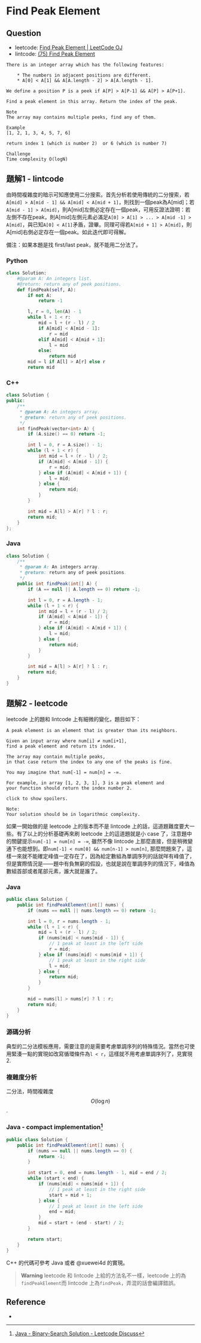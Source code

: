 # Find Peak Element

## Question

- leetcode: [Find Peak Element | LeetCode OJ](https://leetcode.com/problems/find-peak-element/)
- lintcode: [(75) Find Peak Element](http://www.lintcode.com/en/problem/find-peak-element/)

```
There is an integer array which has the following features:

    * The numbers in adjacent positions are different.
    * A[0] < A[1] && A[A.length - 2] > A[A.length - 1].

We define a position P is a peek if A[P] > A[P-1] && A[P] > A[P+1].

Find a peak element in this array. Return the index of the peak.

Note
The array may contains multiple peeks, find any of them.

Example
[1, 2, 1, 3, 4, 5, 7, 6]

return index 1 (which is number 2)  or 6 (which is number 7)

Challenge
Time complexity O(logN)
```

## 題解1 - lintcode

由時間複雜度的暗示可知應使用二分搜索。首先分析若使用傳統的二分搜索，若`A[mid] > A[mid - 1] && A[mid] < A[mid + 1]`，則找到一個peak為A[mid]；若`A[mid - 1] > A[mid]`，則A[mid]左側必定存在一個peak，可用反證法證明：若左側不存在peak，則A[mid]左側元素必滿足`A[0] > A[1] > ... > A[mid -1] > A[mid]`，與已知`A[0] < A[1]`矛盾，證畢。同理可得若`A[mid + 1] > A[mid]`，則A[mid]右側必定存在一個peak。如此迭代即可得解。

備注：如果本題是找 first/last peak，就不能用二分法了。

### Python

```python
class Solution:
    #@param A: An integers list.
    #@return: return any of peek positions.
    def findPeak(self, A):
        if not A:
            return -1

        l, r = 0, len(A) - 1
        while l + 1 < r:
            mid = l + (r - l) / 2
            if A[mid] < A[mid - 1]:
                r = mid
            elif A[mid] < A[mid + 1]:
                l = mid
            else:
                return mid
        mid = l if A[l] > A[r] else r
        return mid
```

### C++

```c++
class Solution {
public:
    /**
     * @param A: An integers array.
     * @return: return any of peek positions.
     */
    int findPeak(vector<int> A) {
        if (A.size() == 0) return -1;

        int l = 0, r = A.size() - 1;
        while (l + 1 < r) {
            int mid = l + (r - l) / 2;
            if (A[mid] < A[mid - 1]) {
                r = mid;
            } else if (A[mid] < A[mid + 1]) {
                l = mid;
            } else {
                return mid;
            }
        }

        int mid = A[l] > A[r] ? l : r;
        return mid;
    }
};
```

### Java

```java
class Solution {
    /**
     * @param A: An integers array.
     * @return: return any of peek positions.
     */
    public int findPeak(int[] A) {
        if (A == null || A.length == 0) return -1;

        int l = 0, r = A.length - 1;
        while (l + 1 < r) {
            int mid = l + (r - l) / 2;
            if (A[mid] < A[mid - 1]) {
                r = mid;
            } else if (A[mid] < A[mid + 1]) {
                l = mid;
            } else {
                return mid;
            }
        }

        int mid = A[l] > A[r] ? l : r;
        return mid;
    }
}
```

## 題解2 - leetcode

leetcode 上的題和 lintcode 上有細微的變化，題目如下：

```
A peak element is an element that is greater than its neighbors.

Given an input array where num[i] ≠ num[i+1],
find a peak element and return its index.

The array may contain multiple peaks,
in that case return the index to any one of the peaks is fine.

You may imagine that num[-1] = num[n] = -∞.

For example, in array [1, 2, 3, 1], 3 is a peak element and
your function should return the index number 2.

click to show spoilers.

Note:
Your solution should be in logarithmic complexity.
```

如果一開始做的是 leetcode 上的版本而不是 lintcode 上的話，這道題難度要大一些。有了以上的分析基礎再來刷 leetcode 上的這道題就是小 case 了，注意題中的關鍵提示`num[-1] = num[n] = -∞`, 雖然不像 lintcode 上那麼直接，但是稍微變通下也能想到。即`num[-1] < num[0] && num[n-1] > num[n]`, 那麼問題來了，這樣一來就不能確定峰值一定存在了，因為給定數組為單調序列的話就咩有峰值了，但是實際情況是——題中有負無窮的假設，也就是說在單調序列的情況下，峰值為數組首部或者尾部元素，誰大就是誰了。

### Java

```java
public class Solution {
    public int findPeakElement(int[] nums) {
        if (nums == null || nums.length == 0) return -1;

        int l = 0, r = nums.length - 1;
        while (l + 1 < r) {
            mid = l + (r - l) / 2;
            if (nums[mid] < nums[mid - 1]) {
                // 1 peak at least in the left side
                r = mid;
            } else if (nums[mid] < nums[mid + 1]) {
                // 1 peak at least in the right side
                l = mid;
            } else {
                return mid;
            }
        }

        mid = nums[l] > nums[r] ? l : r;
        return mid;
    }
}
```

### 源碼分析

典型的二分法模板應用，需要注意的是需要考慮單調序列的特殊情況。當然也可使用緊湊一點的實現如改寫循環條件為`l < r`，這樣就不用考慮單調序列了，見實現2.

### 複雜度分析

二分法，時間複雜度 $$O(\log n)$$.

### Java - compact implementation[^leetcode_discussion]

```java
public class Solution {
    public int findPeakElement(int[] nums) {
        if (nums == null || nums.length == 0) {
            return -1;
        }

        int start = 0, end = nums.length - 1, mid = end / 2;
        while (start < end) {
            if (nums[mid] < nums[mid + 1]) {
                // 1 peak at least in the right side
                start = mid + 1;
            } else {
                // 1 peak at least in the left side
                end = mid;
            }
            mid = start + (end - start) / 2;
        }

        return start;
    }
}
```

C++ 的代碼可參考 Java 或者 @xuewei4d 的實現。

> **Warning** leetcode 和 lintcode 上給的方法名不一樣，leetcode 上的為`findPeakElement`而 lintcode 上為`findPeak`，弄混的話會編譯錯誤。

## Reference

- [^leetcode_discussion]: [Java - Binary-Search Solution - Leetcode Discuss](https://leetcode.com/discuss/23840/java-binary-search-solution)
